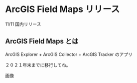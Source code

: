 # ArcGIS Field Maps リリース
11/11 国内リリース

## ArcGIS Field Maps とは
ArcGIS Explorer + ArcGIS Collector + ArcGIS Tracker のアプリ

２０２１年末までに移行してね。

画像